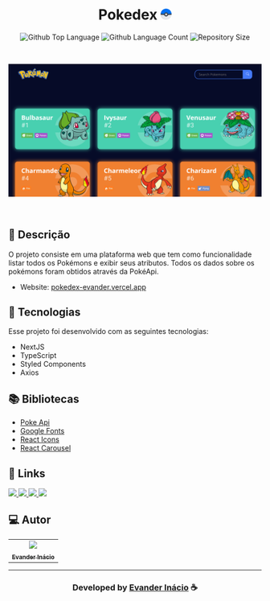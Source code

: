 <h1 align="center">
  Pokedex  <img width="22px" src="https://raw.githubusercontent.com/EvanderInacio/Pokedex/66c857c0fed355c19946747a5ed94c704984d398/public/pokeball.svg"/>
</h1>

 <p align="center">
  <img alt="Github Top Language" src="https://img.shields.io/github/languages/top/EvanderInacio/Pokedex?color=060B28">
  <img alt="Github Language Count" src="https://img.shields.io/github/languages/count/EvanderInacio/Pokedex?color=060B28">
  <img alt="Repository Size" src="https://img.shields.io/github/repo-size/EvanderInacio/Pokedex?color=060B28">
</p>

<br>

![Resultado final do projeto](https://raw.githubusercontent.com/EvanderInacio/Pokedex/main/public/preview.png)

<br>

## 📝 Descrição 

O projeto consiste em uma plataforma web que tem como funcionalidade listar todos os Pokémons e exibir seus atributos. Todos os dados sobre os pokémons foram obtidos através da PokéApi.

- Website: [pokedex-evander.vercel.app](https://pokedex-evander.vercel.app/)

## 🚀 Tecnologias

Esse projeto foi desenvolvido com as seguintes tecnologias:

- NextJS
- TypeScript
- Styled Components
- Axios

## 📚 Bibliotecas

- [Poke Api](https://pokeapi.co/)
- [Google Fonts](https://fonts.google.com/)
- [React Icons](https://react-icons.github.io/react-icons/)
- [React Carousel](https://www.npmjs.com/package/react-responsive-carousel)


## 🔗 Links

<p align="left">

 <a href="https://www.linkedin.com/in/evander-inacio" alt="Linkedin">
  <img src="https://img.shields.io/badge/-Linkedin-000?style=for-the-badge&logo=Linkedin&logoColor=0A66C2&link=https://www.linkedin.com/in/evander-inacio"/> 
 </a>
  
 <a href="https://www.facebook.com/evandder.lopes" alt="Facebook">
  <img src="https://img.shields.io/badge/-Facebook-000?style=for-the-badge&logo=Facebook&logoColor=000dff&link=https://www.facebook.com/evandder.lopes"/> 
 </a>
  
 <a href="https://twitter.com/Evander_Inacio" alt="Twitter">
  <img src="https://img.shields.io/badge/-Twitter-000?style=for-the-badge&logo=Twitter&logoColor=1DA1F2&link=https://twitter.com/Evander_Inacio"/> 
 </a>

 <a href="https://evander.vercel.app" alt="Portfolio">
  <img src="https://img.shields.io/badge/my_portfolio-000?style=for-the-badge&logo=ko-fi&logoColor=FFF&link=https://www.evanderinacio.com/"/>
 </a>

 </p>
 
## 💻 Autor<br>
<table>
  <tr>
    <td align="center">
      <a href="https://github.com/EvanderInacio">
        <img src="https://avatars.githubusercontent.com/u/72362299?s=96&v=4" width="100px;" /><br>
        <sub>
          <b>Evander Inácio</b>
        </sub>
      </a>
    </td>
  </tr>
</table>

-----

  <h3 align="center"> Developed by <a href="https://www.linkedin.com/in/evander-inacio/">Evander Inácio</a> ☕</h3>
